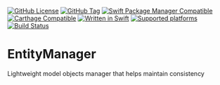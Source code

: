 [![GitHub License](https://img.shields.io/github/license/XCEssentials/EntityManager.svg?longCache=true)](LICENSE)
[![GitHub Tag](https://img.shields.io/github/tag/XCEssentials/EntityManager.svg?longCache=true)](https://github.com/XCEssentials/EntityManager/tags)
[![Swift Package Manager Compatible](https://img.shields.io/badge/SPM-compatible-brightgreen.svg?longCache=true)](Package.swift)
[![Carthage Compatible](https://img.shields.io/badge/Carthage-compatible-brightgreen.svg?longCache=true)](https://github.com/Carthage/Carthage)
[![Written in Swift](https://img.shields.io/badge/Swift-5.0-orange.svg?longCache=true)](https://swift.org)
[![Supported platforms](https://img.shields.io/badge/platforms-macOS%20%7C%20iOS%20%7C%20tvOS%20%7C%20watchOS%20%7C%20Linux-blue.svg?longCache=true)](Package.swift)
[![Build Status](https://travis-ci.com/XCEssentials/EntityManager.svg?branch=master)](https://travis-ci.com/XCEssentials/EntityManager)

# EntityManager

Lightweight model objects manager that helps maintain consistency
